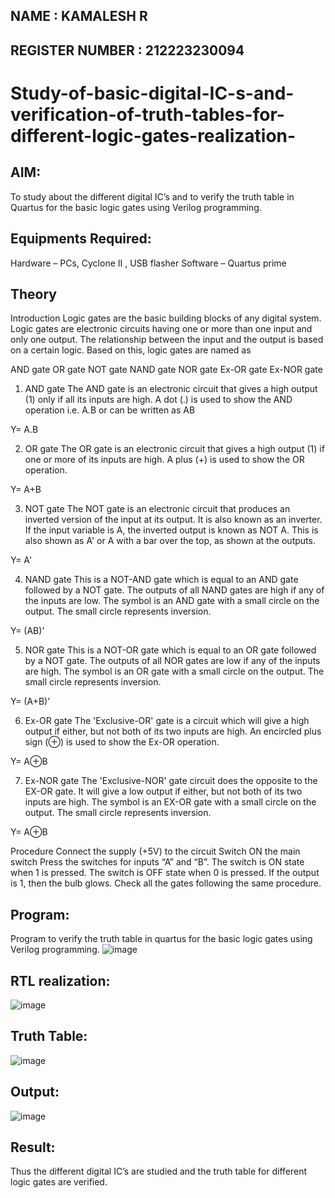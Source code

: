 ## NAME : KAMALESH R
## REGISTER NUMBER : 212223230094
# Study-of-basic-digital-IC-s-and-verification-of-truth-tables-for-different-logic-gates-realization-
## AIM:
To study about the different digital IC’s and to verify the truth table in Quartus for the basic logic gates using Verilog programming.

## Equipments Required:
Hardware – PCs, Cyclone II , USB flasher
Software – Quartus prime

## Theory
Introduction Logic gates are the basic building blocks of any digital system. Logic gates are electronic circuits having one or more than one input and only one output. The relationship between the input and the output is based on a certain logic. Based on this, logic gates are named as

AND gate
OR gate
NOT gate
NAND gate
NOR gate
Ex-OR gate
Ex-NOR gate
1) AND gate
The AND gate is an electronic circuit that gives a high output (1) only if all its inputs are high. A dot (.) is used to show the AND operation i.e. A.B or can be written as AB

Y= A.B

2) OR gate
The OR gate is an electronic circuit that gives a high output (1) if one or more of its inputs are high. A plus (+) is used to show the OR operation.

Y= A+B

3) NOT gate
The NOT gate is an electronic circuit that produces an inverted version of the input at its output. It is also known as an inverter. If the input variable is A, the inverted output is known as NOT A. This is also shown as A' or A with a bar over the top, as shown at the outputs.

Y= A'

4) NAND gate
This is a NOT-AND gate which is equal to an AND gate followed by a NOT gate. The outputs of all NAND gates are high if any of the inputs are low. The symbol is an AND gate with a small circle on the output. The small circle represents inversion.

Y= (AB)’

5) NOR gate
This is a NOT-OR gate which is equal to an OR gate followed by a NOT gate. The outputs of all NOR gates are low if any of the inputs are high. The symbol is an OR gate with a small circle on the output. The small circle represents inversion.

Y= (A+B)’

6) Ex-OR gate
The 'Exclusive-OR' gate is a circuit which will give a high output if either, but not both of its two inputs are high. An encircled plus sign (⊕) is used to show the Ex-OR operation.

Y= A⊕B

7) Ex-NOR gate
The 'Exclusive-NOR' gate circuit does the opposite to the EX-OR gate. It will give a low output if either, but not both of its two inputs are high. The symbol is an EX-OR gate with a small circle on the output. The small circle represents inversion.

Y= A⊕B

Procedure
Connect the supply (+5V) to the circuit Switch ON the main switch Press the switches for inputs “A” and “B”. The switch is ON state when 1 is pressed. The switch is OFF state when 0 is pressed. If the output is 1, then the bulb glows. Check all the gates following the same procedure.

## Program:
Program to verify the truth table in quartus for the basic logic gates using Verilog programming.
![image](https://github.com/KAMALESHNITHYA/Study-of-basic-digital-IC-s-and-verification-of-truth-tables-for-different-logic-gates-realization-/assets/145743119/ee5a7f49-d2da-488c-a51d-9f3b8d573006)

## RTL realization:
![image](https://github.com/KAMALESHNITHYA/Study-of-basic-digital-IC-s-and-verification-of-truth-tables-for-different-logic-gates-realization-/assets/145743119/64f30b8d-1fea-476e-90df-93252529f0a2)

## Truth Table:
![image](https://github.com/KAMALESHNITHYA/Study-of-basic-digital-IC-s-and-verification-of-truth-tables-for-different-logic-gates-realization-/assets/145743119/22fa25c7-8efd-48a1-ace8-c1dc872a8d25)

## Output:
![image](https://github.com/KAMALESHNITHYA/Study-of-basic-digital-IC-s-and-verification-of-truth-tables-for-different-logic-gates-realization-/assets/145743119/a3aaee74-82f1-40da-9914-1dd3d9085244)

## Result:
Thus the different digital IC’s are studied and the truth table for different logic gates are verified.
